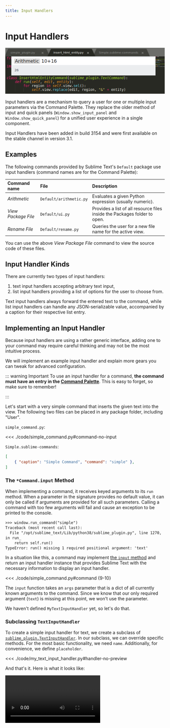 ```yaml
---
title: Input Handlers
---
```


# Input Handlers

![Arithmetic command using an input handler](./images/arithmetic.png)

Input handlers are a mechanism
to query a user for one or multiple input parameters
via the Command Palette.
They replace the older method of input and quick panels
(`Window.show_input_panel` and `Window.show_quick_panel`)
for a unified user experience in a single component.

Input Handlers have been added in build 3154
and were first available on the stable channel in version 3.1.

## Examples

The following commands provided by Sublime Text's `Default` package
use input handlers
(command names are for the Command Palette):

| Command name | File | Description |
|:-|:-|:-|
| *Arithmetic* | `Default/arithmetic.py` | Evaluates a given Python expression (usually numeric). |
| *View Package File* | `Default/ui.py` | Provides a list of all resource files inside the Packages folder to open. |
| *Rename File* | `Default/rename.py` | Queries the user for a new file name for the active view. |

You can use the above *View Package File* command
to view the source code of these files.


## Input Handler Kinds

There are currently two types of input handlers:

1. text input handlers accepting arbitrary text input,
1. list input handlers providing a list of options for the user to choose from.

Text input handlers always forward the entered text to the command,
while list input handlers can handle any JSON-serializable value,
accompanied by a caption for their respective list entry.


## Implementing an Input Handler

Because input handlers are using a rather generic interface,
adding one to your command
may require careful thinking
and may not be the most intuitive process.

We will implement an example input handler
and explain more gears you can tweak
for advanced configuration.

::: warning Important
To use an input handler for a command,
**the command must have an entry in the [Command Palette][]**.
This is easy to forget,
so make sure to remember!

[Command Palette]: ../../command_palette.md
:::

Let's start with a very simple command
that inserts the given text into the view.
The following two files
can be placed in any package folder,
including "User".

`simple_command.py`:

<<< ./code/simple_command.py#command-no-input

`Simple.sublime-commands`:

```json
[
    { "caption": "Simple Command", "command": "simple" },
]
```


### The `*Command.input` Method

When implementing a command,
it receives keyed arguments to its `run` method.
When a parameter in the signature provides no default value,
it can only be called if arguments are provided for all such parameters.
Calling a command with too few arguments will fail
and cause an exception to be printed to the console.

```
>>> window.run_command("simple")
Traceback (most recent call last):
  File "/opt/sublime_text/Lib/python38/sublime_plugin.py", line 1270, in run_
    return self.run()
TypeError: run() missing 1 required positional argument: 'text'
```

In a situation like this,
a command may implement [the `input` method][api-TextCommand]
and return an input handler instance
that provides Sublime Text
with the necessary information
to display an input handler.

<<< ./code/simple_command.py#command {9-10}

The `input` function takes an `args` parameter
that is a dict of all currently known arguments to the command.
Since we know that our only required argument (`text`)
is missing at this point,
we won't use the parameter.

We haven't defined `MyTextInputHandler` yet,
so let's do that.


### Subclassing `TextInputHandler`

To create a simple input handler for text,
we create a subclass of [`sublime_plugin.TextInputHandler`][api-TextInputHandler].
In our subclass,
we can override specific methods.
For the most basic functionality,
we need `name`.
Additionally, for convenience,
we define `placeholder`.

<<< ./code/my_text_input_handler.py#handler-no-preview

And that's it.
Here is what it looks like:

<video controls src="./images/simple_input_handler.mp4" />

::: tip
Of course, you can still call the command like before
from a key binding or via the console.
When all required arguments are provided,
the input handler will be skipped
and the command run immediately.
:::


### Rendering a Preview

The `preview` method is called
for every modification of the entered text
and allows to show a small preview
below the Command Palette.
The preview can either be pure text
or can use [minihtml][]
for a markup-enabled format.

[minihtml]: https://www.sublimetext.com/docs/minihtml.html

The following snippet extends our input handler from earlier
to show the amount of characters that will be inserted:

<<< ./code/my_text_input_handler.py#handler {8-9}

There are additional methods that can be overriden.
These are described [in the documentation][api-TextInputHandler].


### Using Dynamic Data

You may have noticed that our `MyTextInputHandler` class
is entirely separate from our `SampleCommand`.
In the event that we want the input handler
to depend on some dynamic data,
such as the current view's selection,
we will have to provide such values
to the input handler's constructor.

The following snippet passes the text command's `View` instance
to the input handler's constructor.
The constructor itself stores the instance
in an instance attribute
and later accesses it from `preview`.

<<< ./code/simple_input_handler.py {10,14-15,25}

<video controls src="./images/simple_input_handler_preview.mp4" />


## Providing a List Of Options With `ListInputHandler`

Instead of free form input,
you can provide the user
with a list of values
that they can choose from.
This is done by sublassing `sublime_plugin.ListInputHandler`
and providing an `list_items` method
that returns a list of values to choose from.
This list can either be a list of strings
or a list of tuples,
where the first element indicates the text to be shown
and the second element the value to insert as the command's argument.

Following is a small example command
that offers a list of [named HTML entities][]
using the built-in [`html.entities`][] module:

[named HTML entities]: https://html.spec.whatwg.org/multipage/syntax.html#character-references
[`html.entities`]: https://docs.python.org/3/library/html.entities.html


<<< ./code/insert_html_entity.py {16-17}

::: tip
Notice how we don't implement `name` here,
because Sublime Text can automatically infer
the input handler's target argument name
from the class name,
using the same logic as for command names
but stripping "InputHandler" instead.
:::

::: warning Reminder
Remember that you need to make the above command
available to the Command Palette
by specifying it in a `.sublime-commands` file.

``` json
[
  { "caption": "Insert Html Entity", "command": "insert_html_entity" },
]
```
:::

Here is what it looks like in action:

<video controls src="./images/list_input_handler.mp4" />


## Implementing Multiple Input Handlers

When a command requires multiple arguments
that the user must provide,
things change a bit.
Notably, you know must add logic inside `input`
that returns the appropriate input handler
based on which arguments are still missing.
The order in which these are returned matters,
because input handlers that received input
remain visible in the Command Palette
to visualize the current input step
in a breadcrumbs style.
And finally, the input handlers' `description` methods will be used
to render text for these breadcrumbs.
(Since the default behavior is to show the inserted value,
this is used only rarely.)

Let's write a command that multiplies two operands.

<<< ./code/simple_multiply.py

::: tip
In this command, we only used a single input handler class for two parameters
by returning an instance variable in the `name` function.
:::

<video controls src="./images/multiply_input.mp4" />

The command works as it advertises.
It asks for two numbers when invoked from the command palette consecutively.
However, it does not show a breadcrumb for the first operand
after we confirmed it.
This is because the `input` command is re-run after the first argument,
since we need two arguments,
and information about the previous input handler is lost.

::: tip
Having problems running this command?
Did you add a `.sublime-commands` entry for it?
:::


### The `next_input` Method

To show the before-mentioned breadcrumb,
the first input handler needs to know
what input handler should be the next
and return it in a `next_input` method.

You could do so in a static way,
but let's try a dynamic approach.
Remember that you don't need to ask
for the second argument
if it was already provided.

<<< ./code/multiply.py {10-14,19,27-29}

In this command,
we collect all the arguments we need from the first call
and change `NumberInputHandler` to `MultiNumberInputHandler`
that accepts a list of argument names to query.
The destructuring assignment in line 19
splits the list into a "first" and "rest",
so that the rest of the required arguments can be returned
in the `next_input` method.

Let's see how it looks when invoked:

<video controls src="./images/multiply_next_input.mp4" />

::: tip
Both `NumberInputHandler` and `MultiNumberInputHandler`
implement a `validate` method that returns a boolean
if the passed text can be parsed into a floating point number.
The effect is that for non-numeric text the input is rejected
and nothing happens when pressing <Key k="enter" />.
Try for yourself!
:::


## Code Archive

The final code examples presented on this page
[are included in the source git repository][code].
You can download a [zipball][] of it (via [DownGit][])
and extract it into your Packages folder
to experiment with them.

[code]: https://github.com/sublimetext-io/docs.sublimetext.io/tree/master/docs/guide/extensibility/plugins/input_handlers/code
[zipball]: https://minhaskamal.github.io/DownGit/#/home?url=https:%2F%2Fgithub.com%2Fsublimetext-io%2Fdocs.sublimetext.io%2Ftree%2Fmaster%2Fdocs%2Fguide%2Fextensibility%2Fplugins%2Finput_handlers%2Fcode&fileName=InputHandlerExamples&rootDirectory=InputHandlerExamples
[DownGit]: https://github.com/MinhasKamal/DownGit


## Invoking Commands With Input Handlers

When invoking a command with an input handler
and without all required arguments
from a plugin or key binding,
it is advised to use the `show_overlay` command.
Commands invoked that way
will have their `input` method called
before ST attempts to call `run`,
resulting in more predictable behavior.
Otherwise, Sublime Text will try to run the command as normally
(running its `run` method)
and only check the command's `input` method
if the call failed because of insufficient arguments.

**Examples**:

``` py
view.run_command(
    'show_overlay',
    {'overlay': 'command_palette', 'command': 'multiply', 'args': {'operand1': 12}},
)
```

``` json
{
    "command": "show_overlay",
    "args": {
        "overlay": "command_palette",
        "command": "multiply",
        "args": {"operand1": 12}
    },
}
```

## Caveats

- As mentioned countless times already,
  there must be an entry for the Command Palette
  to be able to use input handlers.

- A command's `input` method may be called multiple times
  until the user can access it.

- `is_visible` and `is_enabled` cannot decide their return value
  based on the given arguments
  when an input handler is involved.
  ([#3249](https://github.com/sublimehq/sublime_text/issues/3249))


[api-TextCommand]: https://www.sublimetext.com/docs/api_reference.html#sublime_plugin.TextCommand
[api-TextInputHandler]: https://www.sublimetext.com/docs/api_reference.html#sublime_plugin.TextInputHandler
